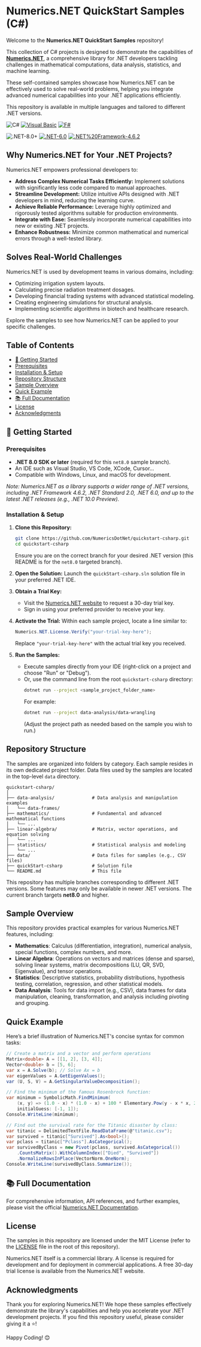 # Numerics.NET QuickStart Samples (C#)

Welcome to the **Numerics.NET QuickStart Samples** repository! 

This collection of C# projects is designed to demonstrate the capabilities 
of **[Numerics.NET](https://numerics.net)**, a comprehensive library for .NET developers 
tackling challenges in mathematical computations, data analysis, statistics, 
and machine learning.

These self-contained samples showcase how Numerics.NET can be effectively used 
to solve real-world problems, helping you integrate advanced numerical capabilities 
into your .NET applications efficiently.

This repository is available in multiple languages and tailored to different .NET versions.

![C#](https://img.shields.io/badge/language-C%23-brightgreen.svg)
[![Visual Basic](https://img.shields.io/badge/language-Visual%20Basic-blue.svg)](https://github.com/NumericsDotNet/quickstart-visualbasic/tree/net8.0)
[![F#](https://img.shields.io/badge/language-F%23-blue.svg)](https://github.com/NumericsDotNet/quickstart-fsharp/tree/net8.0)


![.NET-8.0+](https://img.shields.io/badge/.NET-8.0+-brightgreen.svg)
[![.NET-6.0](https://img.shields.io/badge/.NET-6.0-blue.svg)](https://github.com/NumericsDotNet/quickstart-csharp/tree/net6.0)
[![.NET%20Framework-4.6.2](https://img.shields.io/badge/.NET%20Framework-4.6.2-blue.svg)](https://github.com/NumericsDotNet/quickstart-csharp/tree/net462)


## Why Numerics.NET for Your .NET Projects?

Numerics.NET empowers professional developers to:

* **Address Complex Numerical Tasks Efficiently:** Implement solutions with significantly less code compared to manual approaches.
* **Streamline Development:** Utilize intuitive APIs designed with .NET developers in mind, reducing the learning curve.
* **Achieve Reliable Performance:** Leverage highly optimized and rigorously tested algorithms suitable for production environments.
* **Integrate with Ease:** Seamlessly incorporate numerical capabilities into new or existing .NET projects.
* **Enhance Robustness:** Minimize common mathematical and numerical errors through a well-tested library.

## Solves Real-World Challenges

Numerics.NET is used by development teams in various domains, including:

* Optimizing irrigation system layouts.
* Calculating precise radiation treatment dosages.
* Developing financial trading systems with advanced statistical modeling.
* Creating engineering simulations for structural analysis.
* Implementing scientific algorithms in biotech and healthcare research.

Explore the samples to see how Numerics.NET can be applied to your specific challenges.

## Table of Contents

-   [🚀 Getting Started](#-getting-started)
-   [Prerequisites](#prerequisites)
-   [Installation & Setup](#installation--setup)
-   [Repository Structure](#repository-structure)
-   [Sample Overview](#sample-overview)
-   [Quick Example](#quick-example)
-   [📚 Full Documentation](#-full-documentation)
-   [License](#license)
-   [Acknowledgments](#acknowledgments)

## 🚀 Getting Started

### Prerequisites

* **.NET 8.0 SDK or later** (required for this `net8.0` sample branch).
* An IDE such as Visual Studio, VS Code, XCode, Cursor...
* Compatible with Windows, Linux, and macOS for development.

*Note: Numerics.NET as a library supports a wider range of .NET versions, 
including .NET Framework 4.6.2, .NET Standard 2.0, .NET 6.0, and up to the latest 
.NET releases (e.g., .NET 10.0 Preview).*

### Installation & Setup

1.  **Clone this Repository:**
    ```bash
    git clone https://github.com/NumericsDotNet/quickstart-csharp.git
    cd quickstart-csharp
    ```
    Ensure you are on the correct branch for your desired .NET version 
    (this README is for the `net8.0` targeted branch).

2.  **Open the Solution:** Launch the `quickStart-csharp.sln` solution file 
    in your preferred .NET IDE.

3.  **Obtain a Trial Key:**
    * Visit the [Numerics.NET website](https://numerics.net/trial-key) to request a 30-day trial key.
    * Sign in using your preferred provider to receive your key.

4.  **Activate the Trial:**
    Within each sample project, locate a line similar to:
    ```csharp
    Numerics.NET.License.Verify("your-trial-key-here");
    ```
    Replace `"your-trial-key-here"` with the actual trial key you received.

5.  **Run the Samples:**
    * Execute samples directly from your IDE (right-click on a project and choose "Run" or "Debug").
    * Or, use the command line from the root `quickstart-csharp` directory:
        ```bash
        dotnet run --project <sample_project_folder_name>
        ```
        For example:
        ```bash
        dotnet run --project data-analysis/data-wrangling
        ```
        (Adjust the project path as needed based on the sample you wish to run.)


## Repository Structure

The samples are organized into folders by category. Each sample resides in its own dedicated project folder. Data files used by the samples are located in the top-level `data` directory.

```plaintext
quickstart-csharp/
│
├── data-analysis/              # Data analysis and manipulation examples
│   └── data-frames/
├── mathematics/                # Fundamental and advanced mathematical functions
│   └── ...
├── linear-algebra/             # Matrix, vector operations, and equation solving
│   └── ...
├── statistics/                 # Statistical analysis and modeling
│   └── ...
├── data/                       # Data files for samples (e.g., CSV files)
├── quickStart-csharp           # Solution file
└── README.md                   # This file
```

This repository has multiple branches corresponding to different .NET versions. 
Some features may only be available in newer .NET versions. 
The current branch targets **net8.0** and higher.

## Sample Overview

This repository provides practical examples for various Numerics.NET features, including:

- **Mathematics**: Calculus (differentiation, integration), numerical analysis, special functions, complex numbers, and more.
- **Linear Algebra**: Operations on vectors and matrices (dense and sparse), solving linear systems, matrix decompositions (LU, QR, SVD, Eigenvalue), and tensor operations.
- **Statistics**: Descriptive statistics, probability distributions, hypothesis testing, correlation, regression, and other statistical models.
- **Data Analysis**: Tools for data import (e.g., CSV), data frames for data manipulation, cleaning, transformation, and analysis including pivoting and grouping.

## Quick Example

Here’s a brief illustration of Numerics.NET's concise syntax for common tasks:

```csharp
// Create a matrix and a vector and perform operations
Matrix<double> A = [[1, 2], [3, 4]];
Vector<double> b = [5, 6];
var x = A.Solve(b); // Solve Ax = b
var eigenValues = A.GetEigenValues();
var (U, S, V) = A.GetSingularValueDecomposition();

// Find the minimum of the famous Rosenbrock function:
var minimum = SymbolicMath.FindMinimum(
    (x, y) => (1.0 - x) * (1.0 - x) + 100 * Elementary.Pow(y - x * x, 2), 
    initialGuess: [-1, 1]);
Console.WriteLine(minimum);

// Find out the survival rate for the Titanic disaster by class:
var titanic = DelimitedTextFile.ReadDataFrame(@"titanic.csv");
var survived = titanic["Survived"].As<bool>();
var pclass = titanic["Pclass"].AsCategorical();
var survivedByClass = new Pivot(pclass, survived.AsCategorical())
    .CountsMatrix().WithColumnIndex(["Died", "Survived"])
    .NormalizeRowsInPlace(VectorNorm.OneNorm);
Console.WriteLine(survivedByClass.Summarize());
```

## 📚 Full Documentation

For comprehensive information, API references, and further examples, please visit 
the official [Numerics.NET Documentation](https://numerics.net/documentation).

## License

The samples in this repository are licensed under the MIT License 
(refer to the [LICENSE](LICENSE) file in the root of this repository).

Numerics.NET itself is a commercial library. A license is required for development 
and for deployment in commercial applications. A free 30-day trial license is available 
from the Numerics.NET website.

## Acknowledgments

Thank you for exploring Numerics.NET! We hope these samples effectively demonstrate 
the library's capabilities and help you accelerate your .NET development projects. 
If you find this repository useful, please consider giving it a ⭐!

Happy Coding! 😊